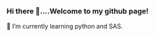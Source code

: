 ### Hi there 👋....Welcome to my github page!

🌱 I’m currently learning python and SAS.

<!--
**pmb-7684/pmb-7684** is a ✨ _special_ ✨ repository because its `README.md` (this file) appears on your GitHub profile.

Here are some ideas to get you started:

- 🔭 I’m currently working on ...
- 🌱 I’m currently learning ...
- 👯 I’m looking to collaborate on ...
- 🤔 I’m looking for help with ...
- 💬 Ask me about ...
- 📫 How to reach me: ...
- 😄 Pronouns: ...
- ⚡ Fun fact: ...

⚡ Fun fact: I am a life long learner.  Whether I'm in school or home, it is important for me to grow and learn
-->
